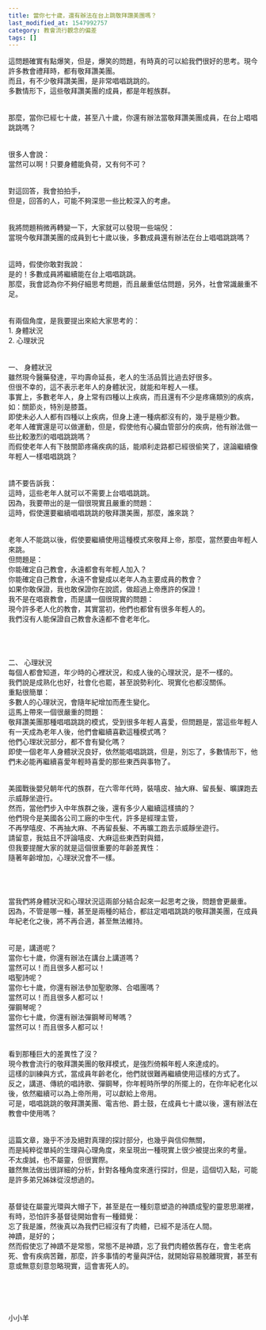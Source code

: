 ```yaml
---
title: 當你七十歲，還有辦法在台上跳敬拜讚美團嗎？
last_modified_at: 1547992757
category: 教會流行觀念的偏差
tags: []
---
```


<p>這問題確實有點爆笑，但是，爆笑的問題，有時真的可以給我們很好的思考。<!--more-->現今許多教會禮拜時，都有敬拜讚美團。<br/>而且，有不少敬拜讚美團，是非常唱唱跳跳的。<br/>多數情形下，這些敬拜讚美團的成員，都是年輕族群。<br/><br/><br/>那麼，當你已經七十歲，甚至八十歲，你還有辦法當敬拜讚美團成員，在台上唱唱跳跳嗎？<br/><br/><br/>很多人會說：<br/>當然可以啊！只要身體能負荷，又有何不可？<br/><br/><br/>對這回答，我會拍拍手，<br/>但是，回答的人，可能不夠深思一些比較深入的考慮。<br/><br/><br/>我將問題稍微再轉變一下，大家就可以發現一些端倪：<br/>當現今敬拜讚美團的成員到七十歲以後，多數成員還有辦法在台上唱唱跳跳嗎？<br/><br/><br/>這時，假使你敢對我說：<br/>是的！多數成員將繼續能在台上唱唱跳跳。<br/>那麼，我會認為你不夠仔細思考問題，而且嚴重低估問題，另外，社會常識嚴重不足。<br/><br/><br/>有兩個角度，是我要提出來給大家思考的：<br/>1.	身體狀況<br/>2.	心理狀況<br/><br/><br/>一、	身體狀況<br/>雖然現今醫藥發達，平均壽命延長，老人的生活品質比過去好很多。<br/>但很不幸的，這不表示老年人的身體狀況，就能和年輕人一樣。<br/>事實上，多數老年人，身上常有四種以上疾病，而且還有不少是疼痛類別的疾病，如：關節炎，特別是膝蓋。<br/>即使未必人人都有四種以上疾病，但身上連一種病都沒有的，幾乎是極少數。<br/>老年人確實還是可以做運動，但是，假使他有心臟血管部分的疾病，他有辦法做一些比較激烈的唱唱跳跳嗎？<br/>而假使老年人有下肢關節疼痛疾病的話，能順利走路都已經很偷笑了，遑論繼續像年輕人一樣唱唱跳跳？<br/><br/><br/>請不要告訴我：<br/>這時，這些老年人就可以不需要上台唱唱跳跳。<br/>因為，我要帶出的是一個很現實且嚴重的問題：<br/>這時，假使還要繼續唱唱跳跳的敬拜讚美團，那麼，誰來跳？<br/><br/><br/>老年人不能跳以後，假使要繼續使用這種模式來敬拜上帝，那麼，當然要由年輕人來跳。<br/>但問題是：<br/>你能確定自己教會，永遠都會有年輕人加入？<br/>你能確定自己教會，永遠不會變成以老年人為主要成員的教會？<br/>如果你敢保證，我也敢保證你在說謊，做超過上帝應許的保證！<br/>我不是在唱衰教會，而是講一個很現實的問題：<br/>現今許多老人化的教會，其實當初，他們也都曾有很多年輕人的。<br/>我們沒有人能保證自己教會永遠都不會老年化。<br/><br/><br/><br/><br/>二、	心理狀況<br/>每個人都會知道，年少時的心裡狀況，和成人後的心理狀況，是不一樣的。<br/>我們說是成熟化也好，社會化也罷，甚至說勢利化、現實化也都沒關係。<br/>重點很簡單：<br/>多數人的心理狀況，會隨年紀增加而產生變化。<br/>這馬上帶來一個很嚴重的問題：<br/>敬拜讚美團那種唱唱跳跳的模式，受到很多年輕人喜愛，但問題是，當這些年輕人有一天成為老年人後，他們會繼續喜歡這種模式嗎？<br/>他們心理狀況部分，都不會有變化嗎？<br/>即使一個老年人身體狀況良好，依然能唱唱跳跳，但是，別忘了，多數情形下，他們未必能再繼續喜愛年輕時喜愛的那些東西與事物了。<br/><br/><br/>美國戰後嬰兒朝年代的族群，在六零年代時，裝嘻皮、抽大麻、留長髮、曠課跑去示威靜坐遊行。<br/>然而，當他們步入中年族群之後，還有多少人繼續這樣搞的？<br/>他們現今是美國各公司工廠的中生代，許多是經理主管，<br/>不再學嘻皮、不再抽大麻、不再留長髮、不再曠工跑去示威靜坐遊行。<br/>請留意，我姑且不評論嘻皮、大麻這些東西對與錯，<br/>但我要提醒大家的就是這個很重要的年齡差異性：<br/>隨著年齡增加，心理狀況會不一樣。<br/><br/><br/><br/><br/>當我們將身體狀況和心理狀況這兩部分結合起來一起思考之後，問題會更嚴重。<br/>因為，不管是哪一種，甚至是兩種的結合，都註定唱唱跳跳的敬拜讚美團，在成員年紀老化之後，將不再合適，甚至無法維持。<br/><br/><br/>可是，講道呢？<br/>當你七十歲，你還有辦法在講台上講道嗎？<br/>當然可以！而且很多人都可以！<br/>唱聖詩呢？<br/>當你七十歲，你還有辦法參加聖歌隊、合唱團嗎？<br/>當然可以！而且很多人都可以！<br/>彈鋼琴呢？<br/>當你七十歲，你還有辦法彈鋼琴司琴嗎？<br/>當然可以！而且很多人都可以！<br/><br/><br/>看到那種巨大的差異性了沒？<br/>現今教會流行的敬拜讚美團的敬拜模式，是強烈倚賴年輕人來達成的。<br/>這樣的訓練與方式，當成員年齡老化，他們就很難再繼續使用這樣的方式了。<br/>反之，講道、傳統的唱詩歌、彈鋼琴，你年輕時所學的所擺上的，在你年紀老化以後，依然繼續可以為上帝所用，可以獻給上帝用。<br/>可是，唱唱跳跳的敬拜讚美團、電吉他、爵士鼓，在成員七十歲以後，還有辦法在教會中使用嗎？<br/><br/><br/>這篇文章，幾乎不涉及絕對真理的探討部分，也幾乎與信仰無關，<br/>而是純粹從單純的生理與心理角度，來呈現出一種現實上很少被提出來的考量。<br/>不太虔誠，也不屬靈，但很實際。<br/>雖然無法做出很詳細的分析，針對各種角度來進行探討，但是，這個切入點，可能是許多弟兄姊妹從沒想過的。<br/><br/><br/>基督徒在屬靈光環與大帽子下，甚至是在一種刻意塑造的神蹟成聖的靈恩思潮裡，有時，恐怕許多基督徒開始會有一種錯覺：<br/>忘了我是誰，然後真以為我們已經沒有了肉體，已經不是活在人間。<br/>神蹟，是好的；<br/>然而假使忘了神蹟不是常態，常態不是神蹟，忘了我們肉體依舊存在，會生老病死、會有疾病苦難，那麼，許多事情的考量與評估，就開始容易脫離現實，甚至有意或無意刻意忽略現實，這會害死人的。<br/><br/><br/><br/><br/><br/>小小羊<br/></p>